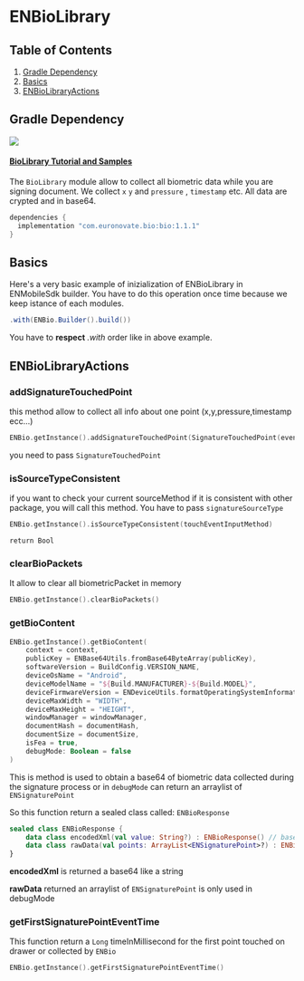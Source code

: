 # ENBioLibrary

## Table of Contents

1. [Gradle Dependency](#gradle-dependency)
2. [Basics](#basics)
3. [ENBioLibraryActions](#ENBioLibraryActions)

## Gradle Dependency
![](https://badgen.net/badge/stable/1.1.1/blue)

#### [BioLibrary Tutorial and Samples](biolibrary/readme.md)

The `BioLibrary` module allow to collect all biometric data while you are signing document. We collect `x` `y` and `pressure` , `timestamp` etc. All data are crypted and in base64.

```gradle
dependencies {
  implementation "com.euronovate.bio:bio:1.1.1"
}
```

## Basics

Here's a very basic example of inizialization of ENBioLibrary in ENMobileSdk builder. You have to do this operation once time because we keep istance of each modules.

```gradle
.with(ENBio.Builder().build())
```

You have to **respect** *.with* order like in above example.

## ENBioLibraryActions

### addSignatureTouchedPoint

this method allow to collect all info about one point (x,y,pressure,timestamp ecc...)  

```kotlin
ENBio.getInstance().addSignatureTouchedPoint(SignatureTouchedPoint(eventX = eventX, eventY = eventY, eventPressure = event.pressure, isUpEvent = false, eventTime = event.eventTime,signatureSourceType = touchEventInputMethod))
```
you need to pass `SignatureTouchedPoint`


### isSourceTypeConsistent

if you want to check your current sourceMethod if it is consistent with other package, you will call this method. You have to pass `signatureSourceType`

```kotlin
ENBio.getInstance().isSourceTypeConsistent(touchEventInputMethod)
```
`return Bool`


### clearBioPackets

It allow to clear all biometricPacket in memory

```kotlin
ENBio.getInstance().clearBioPackets()
```

### getBioContent

```kotlin
ENBio.getInstance().getBioContent(
    context = context,
    publicKey = ENBase64Utils.fromBase64ByteArray(publicKey),
    softwareVersion = BuildConfig.VERSION_NAME,
    deviceOsName = "Android",
    deviceModelName = "${Build.MANUFACTURER}-${Build.MODEL}",
    deviceFirmwareVersion = ENDeviceUtils.formatOperatingSystemInformation(),
    deviceMaxWidth = "WIDTH",
    deviceMaxHeight = "HEIGHT",
    windowManager = windowManager,
    documentHash = documentHash,
    documentSize = documentSize,
    isFea = true,
    debugMode: Boolean = false
)
```

This is method is used to obtain a base64 of biometric data collected during the signature process or in `debugMode` can return an arraylist of `ENSignaturePoint`


So this function return a sealed class called: `ENBioResponse`

```kotlin
sealed class ENBioResponse {  
    data class encodedXml(val value: String?) : ENBioResponse() // base64  
    data class rawData(val points: ArrayList<ENSignaturePoint>?) : ENBioResponse()  
}
```

**encodedXml** is returned a base64 like a string 

**rawData** returned an arraylist of `ENSignaturePoint` is only used in debugMode


### getFirstSignaturePointEventTime

This function return a `Long` timeInMillisecond for the first point touched on drawer or collected by `ENBio`

```kotlin
ENBio.getInstance().getFirstSignaturePointEventTime()
```
